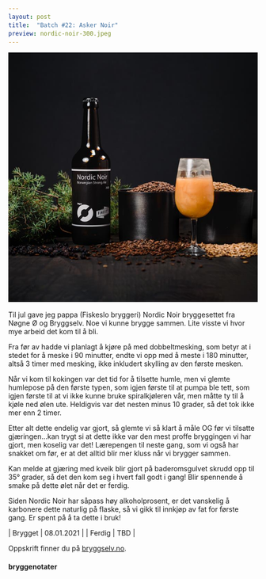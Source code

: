 ```yaml
---
layout: post
title:  "Batch #22: Asker Noir"
preview: nordic-noir-300.jpeg
---
```


![Bilde fra Byggselv.no](/assets/batch/nordic-noir.jpeg)

Til jul gave jeg pappa (Fiskeslo bryggeri) Nordic Noir bryggesettet fra Nøgne Ø og Bryggselv. Noe vi kunne brygge 
sammen. Lite visste vi hvor mye arbeid det kom til å bli.

Fra før av hadde vi planlagt å kjøre på med dobbeltmesking, som betyr at i stedet for å meske i 90 minutter, endte vi 
opp med å meste i 180 minutter, altså 3 timer med mesking, ikke inkludert skylling av den første mesken.

Når vi kom til kokingen var det tid for å tilsette humle, men vi glemte humlepose på den første typen, som igjen første
til at pumpa ble tett, som igjen første til at vi ikke kunne bruke spiralkjøleren vår, men måtte ty til å kjøle ned 
ølen ute. Heldigvis var det nesten minus 10 grader, så det tok ikke mer enn 2 timer.

Etter alt dette endelig var gjort, så glemte vi så klart å måle OG før vi tilsatte gjæringen...kan trygt si at dette
ikke var den mest proffe bryggingen vi har gjort, men koselig var det! Lærepengen til neste gang, som vi også har 
snakket om før, er at det alltid blir mer kluss når vi brygger sammen.

Kan melde at gjæring med kveik blir gjort på baderomsgulvet skrudd opp til 35° grader, så det den kom seg i hvert fall
godt i gang! Blir spennende å smake på dette ølet når det er ferdig.

Siden Nordic Noir har såpass høy alkoholprosent, er det vanskelig å karbonere dette naturlig på flaske, så vi gikk til 
innkjøp av fat for første gang. Er spent på å ta dette i bruk!


| Brygget | 08.01.2021 |
| Ferdig  | TBD        |

Oppskrift finner du på [bryggselv.no](https://www.bryggselv.no/bryggselv/106292/nordic-noir--nordisk-imperial-stout-allgrain-%c3%b8lsett-20-liter).


#### bryggenotater

